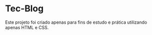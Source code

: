 # Tec-Blog
Este projeto foi criado apenas para fins de estudo e prática utilizando apenas HTML e CSS.
